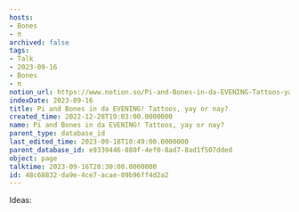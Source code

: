 ```yaml
---
hosts:
- Bones
- π
archived: false
tags:
- Talk
- 2023-09-16
- Bones
- π
notion_url: https://www.notion.so/Pi-and-Bones-in-da-EVENING-Tattoos-yay-or-nay-48c68832da9e4ce7acae09b96ff4d2a2
indexDate: 2023-09-16
title: Pi and Bones in da EVENING! Tattoos, yay or nay?
created_time: 2022-12-28T19:03:00.0000000
name: Pi and Bones in da EVENING! Tattoos, yay or nay?
parent_type: database_id
last_edited_time: 2023-09-18T10:49:00.0000000
parent_database_id: e9339446-880f-4ef0-8ad7-8ad1f507dded
object: page
talktime: 2023-09-16T20:30:00.0000000
id: 48c68832-da9e-4ce7-acae-09b96ff4d2a2
---
```


Ideas:
























